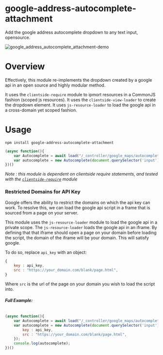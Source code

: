 # google-address-autocomplete-attachment

Add the google address autocomplete dropdown to any text input, opensource.

![google_address_autocomplete_attachment-demo](https://user-images.githubusercontent.com/10381896/40736168-40162de6-640b-11e8-8823-c8e29edb39a1.gif)


# Overview
Effectively, this module re-implements the dropdown created by a google api in an open source and highly modular method.  

It uses the `clientside-require` module to ipmort resources in a CommonJS fashion (scoped js resources). It uses the `clientside-view-loader` to create the dropdown element. It uses `js-resource-loader` to load the google api in a cross-domain yet scoped fashion.

# Usage

`npm install google-address-autocomplete-attachment`

```js
(async function(){
    var Autocomplete = await load("/_controller/google_maps/autocomplete/full_address.js"); // load is provided by clientside-require
    var autocomplete = new Autocomplete(document.querySelector('input'), api_key);
})()
```

*Note : this module is dependent on clientside require statements, and tested with the [`clientside-require`](https://github.com/uladkasach/clientside-require) module*


### Restricted Domains for API Key
Google offers the ability to restrict the domains on which the api key can work. To resolve this, we can load the google api script in a frame that is sourced from a page on your server.

This module uses the `js-resource-loader` module to load the google api in a private scope. The `js-resource-loader` loads the google api in an iframe. By defining that that iframe should open a page on your domain before loading the script, the domain of the iframe will be your domain. This will satisfy google.

To do so, replace `api_key` with an object:
```js
{
    key : api_key,
    src : "https://your_domain.com/blank/page.html",
}
```

Where `src` is the url of the page on your domain you wish to load the script into.

##### Full Example:
```js

(async function(){
    var Autocomplete = await load("/_controller/google_maps/autocomplete/full_address.js"); // load is provided by clientside-require
    var autocomplete = new Autocomplete(document.querySelector('input'), {
        key : api_key,
        src : "https://your_domain.com/blank/page.html",
    });
    console.log(autocomplete);
})()
```
